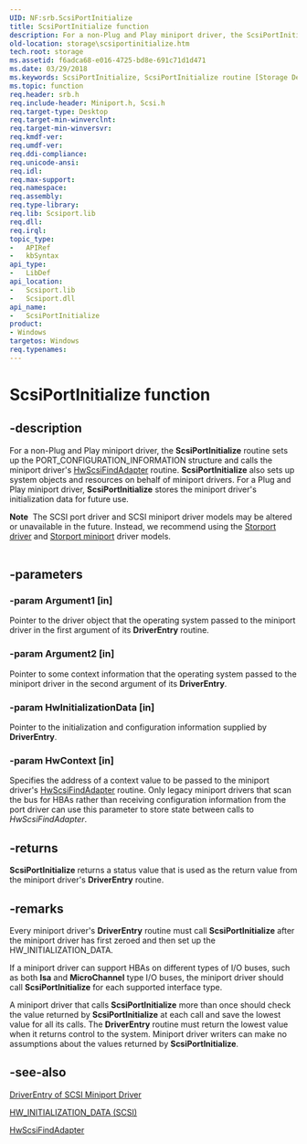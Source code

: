 ```yaml
---
UID: NF:srb.ScsiPortInitialize
title: ScsiPortInitialize function
description: For a non-Plug and Play miniport driver, the ScsiPortInitialize routine sets up the PORT_CONFIGURATION_INFORMATION structure and calls the miniport driver's HwScsiFindAdapter routine.
old-location: storage\scsiportinitialize.htm
tech.root: storage
ms.assetid: f6adca68-e016-4725-bd8e-691c71d1d471
ms.date: 03/29/2018
ms.keywords: ScsiPortInitialize, ScsiPortInitialize routine [Storage Devices], scsiprt_62fb91f9-a420-4156-9a1e-b58b65067a8b.xml, srb/ScsiPortInitialize, storage.scsiportinitialize
ms.topic: function
req.header: srb.h
req.include-header: Miniport.h, Scsi.h
req.target-type: Desktop
req.target-min-winverclnt: 
req.target-min-winversvr: 
req.kmdf-ver: 
req.umdf-ver: 
req.ddi-compliance: 
req.unicode-ansi: 
req.idl: 
req.max-support: 
req.namespace: 
req.assembly: 
req.type-library: 
req.lib: Scsiport.lib
req.dll: 
req.irql: 
topic_type:
-	APIRef
-	kbSyntax
api_type:
-	LibDef
api_location:
-	Scsiport.lib
-	Scsiport.dll
api_name:
-	ScsiPortInitialize
product:
- Windows
targetos: Windows
req.typenames: 
---
```


# ScsiPortInitialize function


## -description


For a non-Plug and Play miniport driver, the <b>ScsiPortInitialize</b> routine sets up the PORT_CONFIGURATION_INFORMATION structure and calls the miniport driver's <a href="https://msdn.microsoft.com/library/windows/hardware/ff557300">HwScsiFindAdapter</a> routine. <b>ScsiPortInitialize</b> also sets up system objects and resources on behalf of miniport drivers. For a Plug and Play miniport driver, <b>ScsiPortInitialize</b> stores the miniport driver's initialization data for future use. 
<div class="alert"><b>Note</b>  The SCSI port driver and SCSI miniport driver models may be altered or unavailable in the future. Instead, we recommend using the <a href="https://msdn.microsoft.com/windows/hardware/drivers/storage/storport-driver">Storport driver</a> and <a href="https://msdn.microsoft.com/windows/hardware/drivers/storage/storport-miniport-drivers">Storport miniport</a> driver models.</div><div> </div>

## -parameters




### -param Argument1 [in]

Pointer to the driver object that the operating system passed to the miniport driver in the first argument of its <b>DriverEntry</b> routine.


### -param Argument2 [in]

Pointer to some context information that the operating system passed to the miniport driver in the second argument of its <b>DriverEntry</b>.


### -param HwInitializationData [in]

Pointer to the initialization and configuration information supplied by <b>DriverEntry</b>.


### -param HwContext [in]

Specifies the address of a context value to be passed to the miniport driver's <a href="https://msdn.microsoft.com/library/windows/hardware/ff557300">HwScsiFindAdapter</a> routine. Only legacy miniport drivers that scan the bus for HBAs rather than receiving configuration information from the port driver can use this parameter to store state between calls to <i>HwScsiFindAdapter</i>.


## -returns



<b>ScsiPortInitialize</b> returns a status value that is used as the return value from the miniport driver's <b>DriverEntry</b> routine.




## -remarks



Every miniport driver's <b>DriverEntry</b> routine must call <b>ScsiPortInitialize</b> after the miniport driver has first zeroed and then set up the HW_INITIALIZATION_DATA.

If a miniport driver can support HBAs on different types of I/O buses, such as both <b>Isa</b> and <b>MicroChannel</b> type I/O buses, the miniport driver should call <b>ScsiPortInitialize</b> for each supported interface type.

A miniport driver that calls <b>ScsiPortInitialize</b> more than once should check the value returned by <b>ScsiPortInitialize</b> at each call and save the lowest value for all its calls. The <b>DriverEntry</b> routine must return the lowest value when it returns control to the system. Miniport driver writers can make no assumptions about the values returned by <b>ScsiPortInitialize</b>. 




## -see-also




<a href="https://msdn.microsoft.com/library/windows/hardware/ff552654">DriverEntry of SCSI Miniport Driver</a>



<a href="https://msdn.microsoft.com/library/windows/hardware/ff557456">HW_INITIALIZATION_DATA (SCSI)</a>



<a href="https://msdn.microsoft.com/library/windows/hardware/ff557300">HwScsiFindAdapter</a>
 

 

